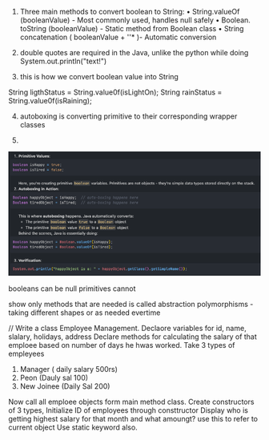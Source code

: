 1. Three main methods to convert boolean to
String:
• String.valueOf (booleanValue) - Most
commonly used, handles null safely
• Boolean. toString (booleanValue) - Static
method from Boolean class
• String concatenation ( booleanValue + ''* )-
Automatic conversion



2. double quotes are required in the Java, unlike the python
while doing System.out.println("text!")


3. this is how we convert boolean value into String

String ligthStatus = String.value0f(isLightOn);
String rainStatus = String.value0f(isRaining);

4. autoboxing is converting primitive to their corresponding wrapper classes

5. 

![referece](/img-refs/autoboxing.png)

booleans can be null primitives cannot

show only methods that are needed is called abstraction
polymorphisms - taking different shapes or as needed evertime


// Write a class Employee Management.
Declaore variables for id, name, slalary, holidays, address
Declare methods for calculating the salary of that emploee based on number of days he hwas worked. Take 3 types of empleyees
1. Manager ( daily salary 500rs)
2. Peon (Dauly sal 100)
3. New Joinee (Daily Sal 200)

Now call all emploee objects form main method class.
Create constructors of 3 types, Initialize ID of employees through consttructor
Display who is getting highest salary for that month and what amoungt?
use this to refer to current object
Use static keyword also.

